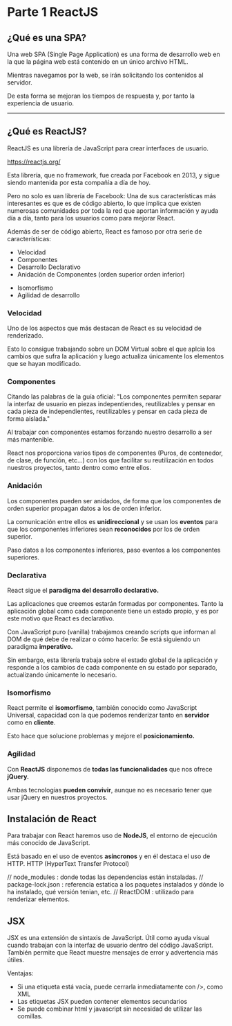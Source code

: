 # Parte 1 ReactJS

## ¿Qué es una SPA?

Una web SPA (Single Page Application) es una forma de desarrollo web en la que la página web está contenido en un único archivo HTML.

Mientras navegamos por la web, se irán solicitando los contenidos al servidor.

De esta forma se mejoran los tiempos de respuesta y, por tanto la experiencia de usuario.

-----------------------------------

## ¿Qué es ReactJS?

ReactJS es una librería de JavaScript para crear interfaces de usuario.

https://reactjs.org/

Esta librería, que no framework, fue creada por Facebook en 2013, y sigue siendo mantenida por esta compañía a día de hoy.

Pero no solo es uan librería de Facebook: Una de sus características más interesantes es que es de código abierto, lo que implica que existen numerosas comunidades por toda la red que aportan información y ayuda día a día, tanto para los usuarios como para mejorar React.

Además de ser de código abierto, React es famoso por otra serie de características:

- Velocidad
- Componentes
- Desarrollo Declarativo
- Anidación de Componentes (orden superior orden inferior)
<!-- Cómo la información puede viajar desde los componentes inferiores a los superiores y viceversa -->
- Isomorfismo
- Agilidad de desarrollo

### Velocidad

Uno de los aspectos que más destacan de React es su velocidad de renderizado.

Esto lo consigue trabajando sobre un DOM Virtual sobre el que aplcia los cambios que sufra la aplicación y luego actualiza únicamente los elementos que se hayan modificado.

### Componentes

Citando las palabras de la guía oficial: "Los componentes permiten separar la interfaz de usuario en piezas indepentiendes, reutilizables y pensar en cada pieza de independientes, reutilizables y pensar en cada pieza de forma aislada."

Al trabajar con componentes estamos forzando nuestro desarrollo a ser más mantenible.

React nos proporciona varios tipos de componentes (Puros, de contenedor, de clase, de función, etc...) con los que facilitar su reutilización en todos nuestros proyectos, tanto dentro como entre ellos.

### Anidación

Los componentes pueden ser anidados, de forma que los componentes de orden superior propagan datos a los de orden inferior.

La comunicación entre ellos es **unidireccional** y se usan los **eventos** para que los componentes inferiores sean **reconocidos** por los de orden superior.

Paso datos a los componentes inferiores, paso eventos a los componentes superiores.


### Declarativa

React sigue el **paradigma del desarrollo declarativo.**

Las aplicaciones que creemos estarán formadas por componentes. Tanto la aplicación global como cada componente tiene un estado propio, y es por este motivo que React es declarativo.

Con JavaScript puro (vanilla) trabajamos creando scripts que informan al DOM de qué debe de realizar o cómo hacerlo: Se está siguiendo un paradigma **imperativo.**

Sin embargo, esta librería trabaja sobre el estado global de la aplicación y responde a los cambios de cada componente en su estado por separado, actualizando únicamente lo necesario.


### Isomorfismo

React permite el **isomorfismo**, también conocido como JavaScript Universal, capacidad con la que podemos renderizar tanto en **servidor** como en **cliente**.

Esto hace que solucione problemas y mejore el **posicionamiento.**


### Agilidad
Con **ReactJS** disponemos de **todas las funcionalidades** que nos ofrece **jQuery.**

Ambas tecnologías **pueden convivir**, aunque no es necesario tener que usar jQuery en nuestros proyectos.

## Instalación de React

Para trabajar con React haremos uso de **NodeJS**, el entorno de ejecución más conocido de JavaScript.

Está basado en el uso de eventos **asíncronos** y en él destaca el uso de HTTP.
HTTP (HyperText Transfer Protocol)


// node_modules : donde todas las dependencias están instaladas.
// package-lock.json : referencia estatica a los paquetes instalados y dónde lo ha instalado, qué versión tenian, etc.
// ReactDOM : utilizado para renderizar elementos.


## JSX

JSX es una extensión de sintaxis de JavaScript. 
Útil como ayuda visual cuando trabajan con la interfaz de usuario dentro del código JavaScript. También permite que React muestre mensajes de error y advertencia más útiles.

Ventajas:

- Si una etiqueta está vacía, puede cerrarla inmediatamente con />, como XML
- Las etiquetas JSX pueden contener elementos secundarios
- Se puede combinar html y javascript sin necesidad de utilizar las comillas.
